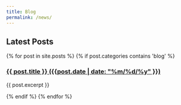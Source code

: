 ```yaml
---
title: Blog
permalink: /news/
---
```


## **Latest Posts**

<div class="content list">
  {% for post in site.posts %}
    {% if post.categories contains 'blog' %}
    <div class="list-item">
      <h3 class="list-post-title">
        <a href="{{ site.baseurl }}{{ post.url }}">{{ post.title }} ({{post.date | date: "%m/%d/%y" }})</a> 
      </h3>
      <p>{{ post.excerpt }}</p>
    </div>
    {% endif %}
  {% endfor %}
</div>

